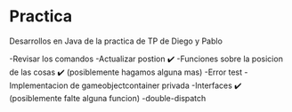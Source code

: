 # Practica

Desarrollos en Java de la practica de TP de Diego y Pablo

-Revisar los comandos
-Actualizar postion ✔️
-Funciones sobre la posicion de las cosas ✔️ (posiblemente hagamos alguna mas)
-Error test
-Implementacion de gameobjectcontainer privada
-Interfaces ✔️ (posiblemente falte alguna funcion)
-double-dispatch
